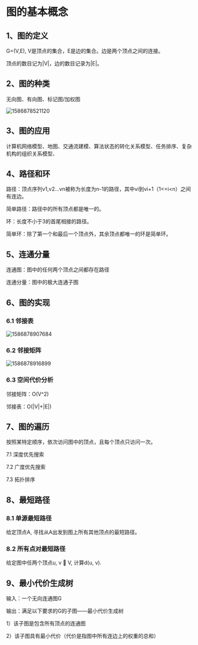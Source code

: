 # 图的基本概念

## 1、图的定义

G=(V,E), V是顶点的集合，E是边的集合。边是两个顶点之间的连接。

顶点的数目记为|V|，边的数目记录为|E|。



## 2、图的种类

无向图、有向图、标记图/加权图

![1586878521120](C:\Users\wonde\AppData\Roaming\Typora\typora-user-images\1586878521120.png)

## 3、图的应用

计算机网络模型、地图、交通流建模、算法状态的转化关系模型、任务排序、复杂机构的组织关系模型、



## 4、路径和环

路径：顶点序列v1,v2...vn被称为长度为n-1的路径，其中vi到vi+1（1<=i<n）之间有连边。

简单路径：路径中的所有顶点都是唯一的。

环：长度不小于3的首尾相接的路径。

简单环：除了第一个和最后一个顶点外，其余顶点都唯一的环是简单环。



## 5、连通分量

连通图：图中的任何两个顶点之间都存在路径

连通分量：图中的极大连通子图



## 6、图的实现

### 6.1 邻接表

![1586878907684](C:\Users\wonde\AppData\Roaming\Typora\typora-user-images\1586878907684.png)

### 6.2 邻接矩阵

![1586878916899](C:\Users\wonde\AppData\Roaming\Typora\typora-user-images\1586878916899.png)

### 6.3 空间代价分析

邻接矩阵：O(V^2)

邻接表：O(|V|+|E|)



## 7、图的遍历

按照某特定顺序，依次访问图中的顶点，且每个顶点只访问一次。

7.1 深度优先搜索

7.2 广度优先搜索

7.3 拓扑排序



## 8、最短路径

### 8.1 单源最短路径

给定顶点A, 寻找从A出发到图上所有其他顶点的最短路径。



### 8.2 所有点对最短路径

给定图中任两个顶点u, v  V, 计算d(u, v).



## 9、最小代价生成树

输入：一个无向连通图G

输出：满足以下要求的G的子图——最小代价生成树

1）该子图是包含所有顶点的连通图

2）该子图具有最小代价（代价是指图中所有连边上的权重的总和）

